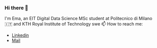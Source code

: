 ### Hi there 👋

I'm Ema, an EIT Digital Data Science MSc student at Politecnico di Milano 🇮🇹 and KTH Royal Institute of Technology swe
📫 How to reach me:
 - [Linkedin](https://www.linkedin.com/in/emabaldelli/)
 - [Mail](mailto:ema.baldelli02@gmail.com)

<!--
**emadens/emadens** is a ✨ _special_ ✨ repository because its `README.md` (this file) appears on your GitHub profile.

Here are some ideas to get you started:

- 🔭 I’m currently working on ...
- 🌱 I’m currently learning ...
- 👯 I’m looking to collaborate on ...
- 🤔 I’m looking for help with ...
- 💬 Ask me about ...
- 📫 How to reach me: ...
- 😄 Pronouns: ...
- ⚡ Fun fact: ...
-->
